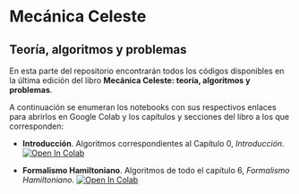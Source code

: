 # Mecánica Celeste
## Teoría, algoritmos y problemas

En esta parte del repositorio encontrarán todos los códigos disponibles en la última edición del libro **Mecánica Celeste: teoría, algoritmos y problemas**. 

A continuación se enumeran los notebooks con sus respectivos enlaces para abrirlos en Google Colab y los capítulos y secciones del libro a los que corresponden:

- **Introducción**. Algoritmos correspondientes al Capítulo 0, *Introducción*. 
  <a target="_blank" href="https://colab.research.google.com/github/seap-udea/pymcel/blob/main/ejemplos/cuadernos-libro/mcel_zuluaga-01-introduccion.ipynb"><img src="https://colab.research.google.com/assets/colab-badge.svg" alt="Open In Colab"/></a> 

- **Formalismo Hamiltoniano**. Algoritmos de todo el capítulo 6, *Formalismo Hamiltoniano*. 
    <a target="_blank" href="https://colab.research.google.com/github/seap-udea/pymcel/blob/main/ejemplos/cuadernos-libro/mcel_zuluaga-22-hamiltoniano.ipynb"><img src="https://colab.research.google.com/assets/colab-badge.svg" alt="Open In Colab"/></a>